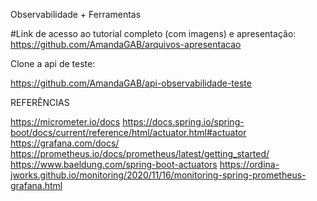 Observabilidade + Ferramentas

#Link de acesso ao tutorial completo (com imagens) e apresentação: https://github.com/AmandaGAB/arquivos-apresentacao

Clone a api de teste:

https://github.com/AmandaGAB/api-observabilidade-teste



REFERÊNCIAS

https://micrometer.io/docs
https://docs.spring.io/spring-boot/docs/current/reference/html/actuator.html#actuator
https://grafana.com/docs/
https://prometheus.io/docs/prometheus/latest/getting_started/
https://www.baeldung.com/spring-boot-actuators
https://ordina-jworks.github.io/monitoring/2020/11/16/monitoring-spring-prometheus-grafana.html


